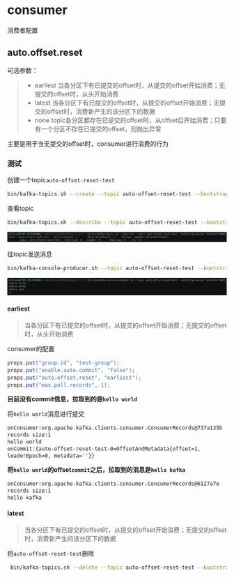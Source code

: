 # consumer

消费者配置

## auto.offset.reset

可选参数：

> - earliest
>   当各分区下有已提交的offset时，从提交的offset开始消费；无提交的offset时，从头开始消费
> - latest
>   当各分区下有已提交的offset时，从提交的offset开始消费；无提交的offset时，消费新产生的该分区下的数据
> - none
>   topic各分区都存在已提交的offset时，从offset后开始消费；只要有一个分区不存在已提交的offset，则抛出异常



主要是用于当无提交的offset时，consumer进行消费的行为

### 测试

创建一个topic`auto-offset-reset-test`

```bash
bin/kafka-topics.sh --create --topic auto-offset-reset-test --bootstrap-server localhost:9092
```

查看topic

```bash
bin/kafka-topics.sh --describe --topic auto-offset-reset-test --bootstrap-server localhost:9092
```

![image-20210416095703966](../images/image-20210416095703966-1618538447940.png)

往topic发送消息

```bash
bin/kafka-console-producer.sh --topic auto-offset-reset-test --bootstrap-server localhost:9092
```

![image-20210416095956670](../images/image-20210416095956670.png)



#### earliest

> 当各分区下有已提交的offset时，从提交的offset开始消费；无提交的offset时，从头开始消费

consumer的配置

```java
props.put("group.id", "test-group");
props.put("enable.auto.commit", "false");
props.put("auto.offset.reset", "earliest");
props.put("max.poll.records", 1);
```


**目前没有commit信息，拉取到的是`hello world`**

将`hello world`消息进行提交

```
onConsumer:org.apache.kafka.clients.consumer.ConsumerRecords@737a135b
records size:1
hello world
onCommit:{auto-offset-reset-test-0=OffsetAndMetadata{offset=1, leaderEpoch=0, metadata=''}}
```

**将`hello world`的offset`commit`之后，拉取到的消息是`hello kafka`**

```
onConsumer:org.apache.kafka.clients.consumer.ConsumerRecords@6127a7e
records size:1
hello kafka
```

#### latest

> 当各分区下有已提交的offset时，从提交的offset开始消费；无提交的offset时，消费新产生的该分区下的数据

将`auto-offset-reset-test`删除

```bash
 bin/kafka-topics.sh --delete --topic auto-offset-reset-test --bootstrap-server localhost:9092
```

